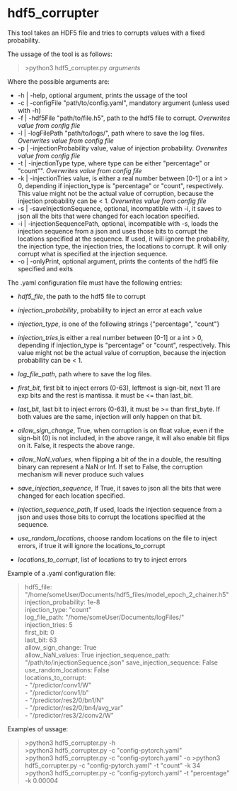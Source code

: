 # hdf5_corrupter
This tool takes an HDF5 file and tries to corrupts values with a fixed probability. 

The ussage of the tool is as follows:
>\>python3 hdf5_corrupter.py *arguments*  

Where the possible arguments are:  
 - -h | -help, optional argument, prints the ussage of the tool
 - -c | -configFile "path/to/config.yaml", mandatory argument (unless used with -h)
 - -f | -hdf5File "path/to/file.h5", path to the hdf5 file to corrupt. *Overwrites value from config file*
 - -l | -logFilePath "path/to/logs/", path where to save the log files. *Overwrites value from config file*
 - -p | -injectionProbability value, value of injection probability. *Overwrites value from config file*
 - -t | -injectionType type, where type can be either \"percentage\" or \"count\"". *Overwrites value from config file*
 - -k | -injectionTries value, is either a real number between [0-1] or a int > 0, depending if injection_type is "percentage" or "count", respectively. This value might not be the actual value of corruption, because the injection probability can be < 1. *Overwrites value from config file*
 - -s | -saveInjectionSequence, optional, incompatible with -i, it saves to json all the bits that were changed for each location specified.
 - -i | -injectionSequencePath, optional, incompatible with -s, loads the injection sequence from a json and uses those bits to corrupt the locations specified at the sequence. If used, it will ignore the probability, the injection type, the injection tries, the locations to corrupt. It will only corrupt what is specified at the injection sequence. 
 - -o | -onlyPrint, optional argument, prints the contents of the hdf5 file specified and exits

The .yaml configuration file must have the following entries:
- *hdf5_file*, the path to the hdf5 file to corrupt

- *injection_probability*, probability to inject an error at each value
- *injection_type*, is one of the following strings {"percentage", "count"}
- *injection_tries*,is either a real number between [0-1] or a int > 0, depending if injection_type is "percentage" or "count", respectively. This value might not be the actual value of corruption, because the injection probability can be < 1.

- *log_file_path*, path where to save the log files.

- *first_bit*, first bit to inject errors (0-63), leftmost is sign-bit, next 11 are exp bits and the rest is mantissa. it must be <= than last_bit.
- *last_bit*, last bit to inject errors (0-63), it must be >= than first_byte. If both values are the same, injection will only happen on that bit.
- *allow_sign_change*, True,   when corruption is on float value, even if the sign-bit (0) is not included, in the above range, it will also enable bit flips on it. False,  it respects the above range.
- *allow_NaN_values*, when flipping a bit of the in a double, the resulting binary can represent a NaN or Inf. If set to False, the corruption mechanism will never produce such values
- *save_injection_sequence*, If True, it saves to json all the bits that were changed for each location specified.
- *injection_sequence_path*, If used, loads the injection sequence from a json and uses those bits to corrupt the locations specified at the sequence.
- *use_random_locations*, choose random locations on the file to inject errors, if true it will ignore the locations_to_corrupt
- *locations_to_corrupt*, list of locations to try to inject errors

Example of a .yaml configuration file:  
>hdf5_file: "/home/someUser/Documents/hdf5_files/model_epoch_2_chainer.h5"  
>injection_probability: 1e-8  
>injection_type: "count"  
>log_file_path: "/home/someUser/Documents/logFiles/"  
>injection_tries: 5  
>first_bit: 0  
>last_bit: 63  
>allow_sign_change: True  
>allow_NaN_values: True
>injection_sequence_path: "/path/to/injectionSequence.json"
>save_injection_sequence: False
>use_random_locations: False  
>locations_to_corrupt:  
>  \- "/predictor/conv1/W"  
>  \- "/predictor/conv1/b"  
>  \- "/predictor/res2/0/bn1/N"  
>  \- "/predictor/res2/0/bn4/avg_var"  
>  \- "/predictor/res3/2/conv2/W"  


Examples of ussage:
>\>python3 hdf5_corrupter.py -h  
>\>python3 hdf5_corrupter.py -c "config-pytorch.yaml"  
>\>python3 hdf5_corrupter.py -c "config-pytorch.yaml" -o
>\>python3 hdf5_corrupter.py -c "config-pytorch.yaml" -t "count" -k 34  
>\>python3 hdf5_corrupter.py -c "config-pytorch.yaml" -t "percentage" -k 0.00004
